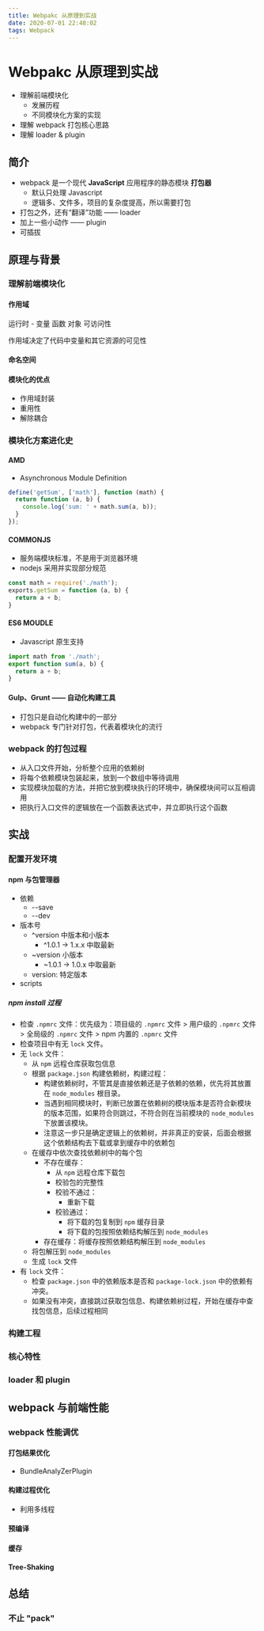 ```yaml
---
title: Webpakc 从原理到实战
date: 2020-07-01 22:48:02
tags: Webpack
---
```




# Webpakc 从原理到实战

* 理解前端模块化
	* 发展历程
	* 不同模块化方案的实现
* 理解 webpack 打包核心思路
* 理解 loader & plugin



## 简介

* webpack 是一个现代 **JavaScript** 应用程序的静态模块 **打包器**
	* 默认只处理 Javascript
	* 逻辑多、文件多，项目的复杂度提高，所以需要打包
* 打包之外，还有“翻译”功能 —— loader
* 加上一些小动作 —— plugin
* 可插拔



## 原理与背景

### 理解前端模块化

#### 作用域

运行时 - 变量 函数 对象 可访问性

作用域决定了代码中变量和其它资源的可见性

#### 命名空间

#### 模块化的优点

* 作用域封装
* 重用性
* 解除耦合



### 模块化方案进化史

#### AMD

* Asynchronous Module Definition

```js
define('getSum', ['math'], function (math) {
  return function (a, b) {
    console.log('sum: ' + math.sum(a, b));
  }
});
```

#### COMMONJS

* 服务端模块标准，不是用于浏览器环境
* nodejs 采用并实现部分规范

```js
const math = require('./math');
exports.getSum = function (a, b) {
  return a + b;
}
```

#### ES6 MOUDLE

* Javascript 原生支持

```js
import math from './math';
export function sum(a, b) {
  return a + b;
}
```

#### Gulp、Grunt —— 自动化构建工具

* 打包只是自动化构建中的一部分
* webpack 专门针对打包，代表着模块化的流行



### webpack 的打包过程

* 从入口文件开始，分析整个应用的依赖树
* 将每个依赖模块包装起来，放到一个数组中等待调用
* 实现模块加载的方法，并把它放到模块执行的环境中，确保模块间可以互相调用
* 把执行入口文件的逻辑放在一个函数表达式中，并立即执行这个函数



## 实战

### 配置开发环境

#### npm 与包管理器

* 依赖
	* --save
	* --dev
* 版本号
	* ^version 中版本和小版本
		* ^1.0.1 -> 1.x.x 中取最新
	* ~version 小版本
		* ~1.0.1 -> 1.0.x 中取最新
	* version: 特定版本
* scripts

##### npm install 过程

- 检查 `.npmrc` 文件：优先级为：项目级的 `.npmrc` 文件 > 用户级的 `.npmrc` 文件> 全局级的 `.npmrc` 文件 > npm 内置的 `.npmrc` 文件
- 检查项目中有无 `lock` 文件。
- 无 `lock` 文件：
	- 从 `npm` 远程仓库获取包信息
	- 根据 `package.json` 构建依赖树，构建过程：
		- 构建依赖树时，不管其是直接依赖还是子依赖的依赖，优先将其放置在 `node_modules` 根目录。
		- 当遇到相同模块时，判断已放置在依赖树的模块版本是否符合新模块的版本范围，如果符合则跳过，不符合则在当前模块的 `node_modules` 下放置该模块。
		- 注意这一步只是确定逻辑上的依赖树，并非真正的安装，后面会根据这个依赖结构去下载或拿到缓存中的依赖包
	- 在缓存中依次查找依赖树中的每个包
		- 不存在缓存：
			- 从 `npm` 远程仓库下载包
			- 校验包的完整性
			- 校验不通过：
				- 重新下载
			- 校验通过：
				- 将下载的包复制到 `npm` 缓存目录
				- 将下载的包按照依赖结构解压到 `node_modules`
		- 存在缓存：将缓存按照依赖结构解压到 `node_modules`
	- 将包解压到 `node_modules`
	- 生成 `lock` 文件
- 有 `lock` 文件：
	- 检查 `package.json` 中的依赖版本是否和 `package-lock.json` 中的依赖有冲突。
	- 如果没有冲突，直接跳过获取包信息、构建依赖树过程，开始在缓存中查找包信息，后续过程相同

### 构建工程

### 核心特性

### loader 和 plugin



## webpack 与前端性能

### webpack 性能调优

#### 打包结果优化

* BundleAnalyZerPlugin

#### 构建过程优化

* 利用多线程

#### 预编译

#### 缓存

#### Tree-Shaking

## 总结

### 不止 "pack"

